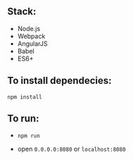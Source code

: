 Stack:
-
- Node.js
- Webpack
- AngularJS
- Babel
- ES6+

To install dependecies:
-
`npm install`

To run:
-
- `npm run`

- open `0.0.0.0:8080` or `localhost:8080`